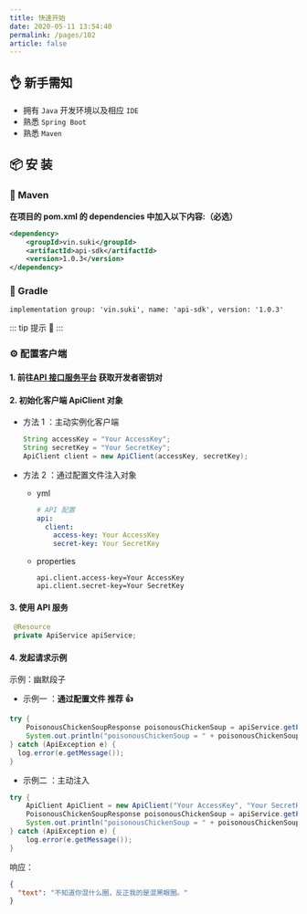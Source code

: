 ```yaml
---
title: 快速开始
date: 2020-05-11 13:54:40
permalink: /pages/102
article: false
---
```


## 👌 新手需知

- 拥有 `Java` 开发环境以及相应 `IDE`
- 熟悉 `Spring Boot`
- 熟悉 `Maven`

## 📦 安 装

### 🍊 Maven

**在项目的 pom.xml 的 dependencies 中加入以下内容:（必选）**

```xml
<dependency>
    <groupId>vin.suki</groupId>
    <artifactId>api-sdk</artifactId>
    <version>1.0.3</version>
</dependency>
```

### 🍐 Gradle

```
implementation group: 'vin.suki', name: 'api-sdk', version: '1.0.3'
```

::: tip 提示 🔔️
<Badge text="JDK 8 +" />
:::

### ⚙️ 配置客户端

#### 1. 前往[API 接口服务平台](https://api.suki.vin/account/center) 获取开发者密钥对

#### 2. 初始化客户端 ApiClient 对象

- 方法 1 ：主动实例化客户端

  ```java
  String accessKey = "Your AccessKey";
  String secretKey = "Your SecretKey";
  ApiClient client = new ApiClient(accessKey, secretKey);
  ```

- 方法 2 ：通过配置文件注入对象

  - yml

    ```yml
    # API 配置
    api:
      client:
        access-key: Your AccessKey
        secret-key: Your SecretKey
    ```

  - properties

    ```properties
    api.client.access-key=Your AccessKey
    api.client.secret-key=Your SecretKey
    ```

#### 3. 使用 API 服务

```java
 @Resource
 private ApiService apiService;
```

#### 4. 发起请求示例

示例：幽默段子

- 示例一 ：**通过配置文件 推荐 👍**

```java
try {
    PoisonousChickenSoupResponse poisonousChickenSoup = apiService.getPoisonousChickenSoup();
    System.out.println("poisonousChickenSoup = " + poisonousChickenSoup);
} catch (ApiException e) {
  log.error(e.getMessage());
}
```

- 示例二 ：主动注入

```java
try {
    ApiClient ApiClient = new ApiClient("Your AccessKey", "Your SecretKey");
    PoisonousChickenSoupResponse poisonousChickenSoup = apiService.getPoisonousChickenSoup(ApiClient);
    System.out.println("poisonousChickenSoup = " + poisonousChickenSoup);
} catch (ApiException e) {
    log.error(e.getMessage());
}
```

响应：

```json
{
  "text": "不知道你混什么圈，反正我的是混黑眼圈。"
}
```
